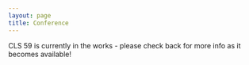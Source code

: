 ```yaml
---
layout: page
title: Conference
---
```


CLS 59 is currently in the works - please check back for more info as it becomes available! 
